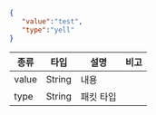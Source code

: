 ```json
{  
   "value":"test",
   "type":"yell"
}
```
| 종류  | 타입   | 설명      | 비고 |
|-------|--------|-----------|------|
| value | String | 내용      |      |
| type  | String | 패킷 타입 |      |
